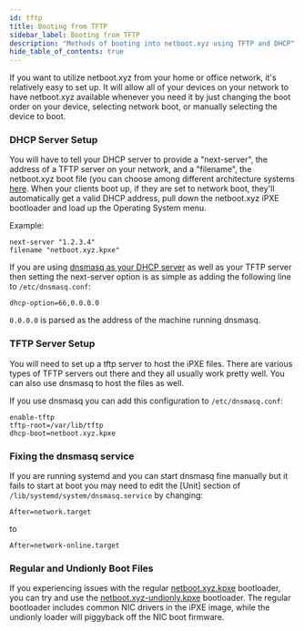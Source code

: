 ```yaml
---
id: tftp
title: Booting from TFTP
sidebar_label: Booting from TFTP
description: "Methods of booting into netboot.xyz using TFTP and DHCP"
hide_table_of_contents: true
---
```


If you want to utilize netboot.xyz from your home or office network, it's relatively easy to set up.  It will allow all of your devices on your network to have netboot.xyz available whenever you need it by just changing the boot order on your device, selecting network boot, or manually selecting the device to boot.

### DHCP Server Setup

You will have to tell your DHCP server to provide a "next-server", the address of a TFTP server on your network, and a "filename", the netboot.xyz boot file (you can choose among different architecture systems [here](https://netboot.xyz/downloads/). When your clients boot up, if they are set to network boot, they'll automatically get a valid DHCP address, pull down the netboot.xyz iPXE bootloader and load up the Operating System menu.

Example:

```
next-server "1.2.3.4"
filename "netboot.xyz.kpxe"
```

If you are using [dnsmasq as your DHCP server](https://wiki.archlinux.org/index.php/dnsmasq#DHCP_server) as well as your TFTP server then setting the next-server option is as simple as adding the following line to `/etc/dnsmasq.conf`: 

```
dhcp-option=66,0.0.0.0
```

`0.0.0.0` is parsed as the address of the machine running dnsmasq.

### TFTP Server Setup

You will need to set up a tftp server to host the iPXE files.  There are various types of TFTP servers out there and they all usually work pretty well.  You can also use dnsmasq to host the files as well.

If you use dnsmasq you can add this configuration to `/etc/dnsmasq.conf`:

```
enable-tftp
tftp-root=/var/lib/tftp
dhcp-boot=netboot.xyz.kpxe
```

### Fixing the dnsmasq service

If you are running systemd and you can start dnsmasq fine manually but it fails to start at boot you may need to edit the [Unit] section of `/lib/systemd/system/dnsmasq.service` by changing:

```
After=network.target
```

to

```
After=network-online.target 
```

### Regular and Undionly Boot Files

If you experiencing issues with the regular [netboot.xyz.kpxe](https://boot.netboot.xyz/ipxe/netboot.xyz.kpxe) bootloader, you can try and use the [netboot.xyz-undionly.kpxe](https://boot.netboot.xyz/ipxe/netboot.xyz-undionly.kpxe) bootloader.  The regular bootloader includes common NIC drivers in the iPXE image, while the undionly loader will piggyback off the NIC boot firmware.
